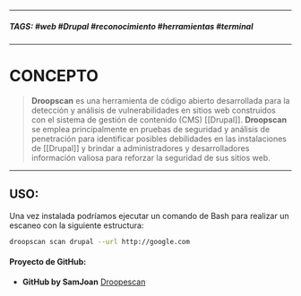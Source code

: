 ----------
##### TAGS: #web #Drupal #reconocimiento #herramientas #terminal 

------
# CONCEPTO

> **Droopscan** es una herramienta de código abierto desarrollada para la detección y análisis de vulnerabilidades en sitios web construidos con el sistema de gestión de contenido (CMS) [[Drupal]]. **Droopscan** se emplea principalmente en pruebas de seguridad y análisis de penetración para identificar posibles debilidades en las instalaciones de [[Drupal]] y brindar a administradores y desarrolladores información valiosa para reforzar la seguridad de sus sitios web.

------------
## USO:
Una vez instalada podríamos ejecutar un comando de Bash para realizar un escaneo con la siguiente estructura:

```BASH
droopscan scan drupal --url http://google.com 
```
#### Proyecto de GitHub:
- **GitHub by SamJoan** [Droopescan](https://github.com/SamJoan/droopescan)